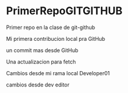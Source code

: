 # PrimerRepoGITGITHUB
Primer repo en la clase de git-github

Mi primera contribucion local pra GitHub

un commit mas desde GitHub

Una actualizacion para fetch

Cambios desde mi rama local Developer01

cambios desde dev editor